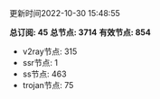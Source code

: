更新时间2022-10-30 15:48:55

**总订阅: 45**
**总节点: 3714**
**有效节点: 854**
- v2ray节点: 315
- ssr节点: 1
- ss节点: 463
- trojan节点: 75
